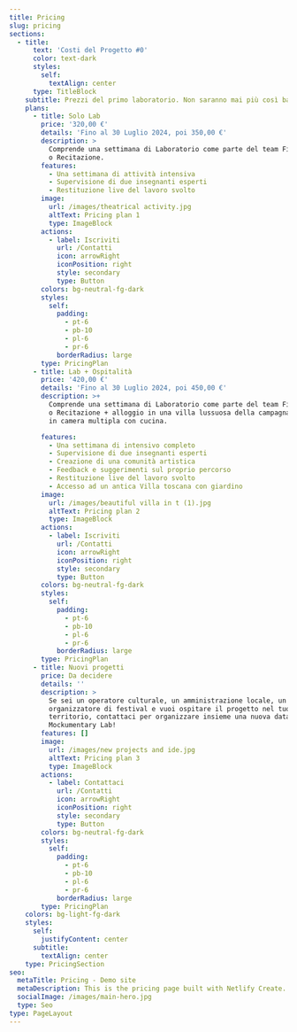 ```yaml
---
title: Pricing
slug: pricing
sections:
  - title:
      text: 'Costi del Progetto #0'
      color: text-dark
      styles:
        self:
          textAlign: center
      type: TitleBlock
    subtitle: Prezzi del primo laboratorio. Non saranno mai più così bassi!
    plans:
      - title: Solo Lab
        price: '320,00 €'
        details: 'Fino al 30 Luglio 2024, poi 350,00 €'
        description: >
          Comprende una settimana di Laboratorio come parte del team Filmmaking
          o Recitazione.
        features:
          - Una settimana di attività intensiva
          - Supervisione di due insegnanti esperti
          - Restituzione live del lavoro svolto
        image:
          url: /images/theatrical activity.jpg
          altText: Pricing plan 1
          type: ImageBlock
        actions:
          - label: Iscriviti
            url: /Contatti
            icon: arrowRight
            iconPosition: right
            style: secondary
            type: Button
        colors: bg-neutral-fg-dark
        styles:
          self:
            padding:
              - pt-6
              - pb-10
              - pl-6
              - pr-6
            borderRadius: large
        type: PricingPlan
      - title: Lab + Ospitalità
        price: '420,00 €'
        details: 'Fino al 30 Luglio 2024, poi 450,00 €'
        description: >+
          Comprende una settimana di Laboratorio come parte del team Filmmaking
          o Recitazione + alloggio in una villa lussuosa della campagna toscana
          in camera multipla con cucina.

        features:
          - Una settimana di intensivo completo
          - Supervisione di due insegnanti esperti
          - Creazione di una comunità artistica
          - Feedback e suggerimenti sul proprio percorso
          - Restituzione live del lavoro svolto
          - Accesso ad un antica Villa toscana con giardino
        image:
          url: /images/beautiful villa in t (1).jpg
          altText: Pricing plan 2
          type: ImageBlock
        actions:
          - label: Iscriviti
            url: /Contatti
            icon: arrowRight
            iconPosition: right
            style: secondary
            type: Button
        colors: bg-neutral-fg-dark
        styles:
          self:
            padding:
              - pt-6
              - pb-10
              - pl-6
              - pr-6
            borderRadius: large
        type: PricingPlan
      - title: Nuovi progetti
        price: Da decidere
        details: ''
        description: >
          Se sei un operatore culturale, un amministrazione locale, un
          organizzatore di festival e vuoi ospitare il progetto nel tuo
          territorio, contattaci per organizzare insieme una nuova data di
          Mockumentary Lab!
        features: []
        image:
          url: /images/new projects and ide.jpg
          altText: Pricing plan 3
          type: ImageBlock
        actions:
          - label: Contattaci
            url: /Contatti
            icon: arrowRight
            iconPosition: right
            style: secondary
            type: Button
        colors: bg-neutral-fg-dark
        styles:
          self:
            padding:
              - pt-6
              - pb-10
              - pl-6
              - pr-6
            borderRadius: large
        type: PricingPlan
    colors: bg-light-fg-dark
    styles:
      self:
        justifyContent: center
      subtitle:
        textAlign: center
    type: PricingSection
seo:
  metaTitle: Pricing - Demo site
  metaDescription: This is the pricing page built with Netlify Create.
  socialImage: /images/main-hero.jpg
  type: Seo
type: PageLayout
---
```

